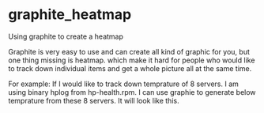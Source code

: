 # graphite_heatmap
Using graphite to create a heatmap

Graphite is very easy to use and can create all kind of graphic for you, but one thing missing is heatmap.
which make it hard for people who would like to track down individual items and get a whole picture all at the same time.

For example: If I would like to track down temprature of 8 servers. I am using binary hplog from hp-health.rpm. I can use graphie to generate below temprature from these 8 servers. It will look like this.








